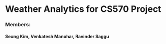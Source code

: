 # Weather Analytics for CS570 Project

### Members:
#### Seung Kim, Venkatesh Manohar, Ravinder Saggu
